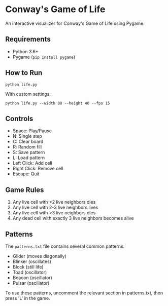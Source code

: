 # Conway's Game of Life

An interactive visualizer for Conway's Game of Life using Pygame.

## Requirements

- Python 3.6+
- Pygame (`pip install pygame`)

## How to Run

```
python life.py
```

With custom settings:

```
python life.py --width 80 --height 40 --fps 15
```

## Controls

- Space: Play/Pause
- N: Single step
- C: Clear board
- R: Random fill
- S: Save pattern
- L: Load pattern
- Left Click: Add cell
- Right Click: Remove cell
- Escape: Quit

## Game Rules

1. Any live cell with <2 live neighbors dies
2. Any live cell with 2-3 live neighbors lives
3. Any live cell with >3 live neighbors dies
4. Any dead cell with exactly 3 live neighbors becomes alive

## Patterns

The `patterns.txt` file contains several common patterns:
- Glider (moves diagonally)
- Blinker (oscillates)
- Block (still life)
- Toad (oscillator)
- Beacon (oscillator)
- Pulsar (oscillator)

To use these patterns, uncomment the relevant section in patterns.txt, then press 'L' in the game.

